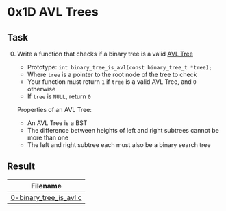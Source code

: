 # 0x1D AVL Trees

## Task

0. Write a function that checks if a binary tree is a valid [AVL Tree](https://intranet.hbtn.io/rltoken/6g6I1RrURewjvM4xxnDOWQ)

    * Prototype: `int binary_tree_is_avl(const binary_tree_t *tree);`
    * Where `tree` is a pointer to the root node of the tree to check
    * Your function must return `1` if `tree` is a valid AVL Tree, and `0` otherwise
    * If `tree` is `NULL`, return `0`

    Properties of an AVL Tree:

    * An AVL Tree is a BST
    * The difference between heights of left and right subtrees cannot be more than one
    * The left and right subtree each must also be a binary search tree

## Result

| Filename |
| ------ |
| [0-binary_tree_is_avl.c]()|
